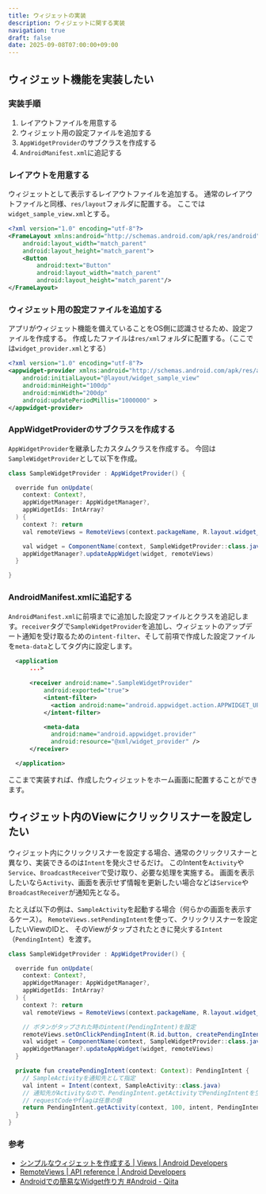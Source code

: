 ```yaml
---
title: ウィジェットの実装
description: ウィジェットに関する実装
navigation: true
draft: false
date: 2025-09-08T07:00:00+09:00
---
```


## ウィジェット機能を実装したい

### 実装手順

1.  レイアウトファイルを用意する
2.  ウィジェット用の設定ファイルを追加する
3.  `AppWidgetProvider`のサブクラスを作成する
4.  `AndroidManifest.xml`に追記する

### レイアウトを用意する

ウィジェットとして表示するレイアウトファイルを追加する。
通常のレイアウトファイルと同様、`res/layout`フォルダに配置する。
ここでは`widget_sample_view.xml`とする。

```xml
<?xml version="1.0" encoding="utf-8"?>
<FrameLayout xmlns:android="http://schemas.android.com/apk/res/android"
    android:layout_width="match_parent"
    android:layout_height="match_parent">
    <Button
        android:text="Button"
        android:layout_width="match_parent"
        android:layout_height="match_parent"/>
</FrameLayout>
```

### ウィジェット用の設定ファイルを追加する

アプリがウィジェット機能を備えていることをOS側に認識させるため、設定ファイルを作成する。
作成したファイルは`res/xml`フォルダに配置する。（ここでは`widget_provider.xml`とする）

```xml
<?xml version="1.0" encoding="utf-8"?>
<appwidget-provider xmlns:android="http://schemas.android.com/apk/res/android"
    android:initialLayout="@layout/widget_sample_view"
    android:minHeight="100dp"
    android:minWidth="200dp"
    android:updatePeriodMillis="1000000" >
</appwidget-provider>
```

### AppWidgetProviderのサブクラスを作成する

`AppWidgetProvider`を継承したカスタムクラスを作成する。
今回は`SampleWidgetProvider`として以下を作成。

```java
class SampleWidgetProvider : AppWidgetProvider() {

  override fun onUpdate(
    context: Context?,
    appWidgetManager: AppWidgetManager?,
    appWidgetIds: IntArray?
  ) {
    context ?: return
    val remoteViews = RemoteViews(context.packageName, R.layout.widget_sample_view)

    val widget = ComponentName(context, SampleWidgetProvider::class.java)
    appWidgetManager?.updateAppWidget(widget, remoteViews)
  }

}
```

### AndroidManifest.xmlに追記する

`AndroidManifest.xml`に前項までに追加した設定ファイルとクラスを追記します。`receiver`タグで`SampleWidgetProvider`を追加し、ウィジェットのアップデート通知を受け取るための`intent-filter`、そして前項で作成した設定ファイルを`meta-data`としてタグ内に設定します。

```xml
  <application
      ...>
      
      <receiver android:name=".SampleWidgetProvider"
          android:exported="true">
          <intent-filter>
            <action android:name="android.appwidget.action.APPWIDGET_UPDATE" />
          </intent-filter>

          <meta-data
            android:name="android.appwidget.provider"
            android:resource="@xml/widget_provider" />
      </receiver>

  </application>
```

ここまで実装すれば、作成したウィジェットをホーム画面に配置することができます。

## ウィジェット内のViewにクリックリスナーを設定したい

ウィジェット内にクリックリスナーを設定する場合、通常のクリックリスナーと異なり、実装できるのは`Intent`を発火させるだけ。
このIntentを`Activity`や`Service`、`BroadcastReceiver`で受け取り、必要な処理を実施する。
画面を表示したいなら`Activity`、画面を表示せず情報を更新したい場合などは`Service`や`BroadcastReceiver`が通知先となる。

たとえば以下の例は、`SampleActivity`を起動する場合（何らかの画面を表示するケース）。
`RemoteViews.setPendingIntent`を使って、クリックリスナーを設定したいViewのIDと、
そのViewがタップされたときに発火する`Intent`（`PendingIntent`）を渡す。

```java
class SampleWidgetProvider : AppWidgetProvider() {

  override fun onUpdate(
    context: Context?,
    appWidgetManager: AppWidgetManager?,
    appWidgetIds: IntArray?
  ) {
    context ?: return
    val remoteViews = RemoteViews(context.packageName, R.layout.widget_sample_view)

    // ボタンがタップされた時のintent(PendingIntent)を設定
    remoteViews.setOnClickPendingIntent(R.id.button, createPendingIntent(context))
    val widget = ComponentName(context, SampleWidgetProvider::class.java)
    appWidgetManager?.updateAppWidget(widget, remoteViews)
  }

  private fun createPendingIntent(context: Context): PendingIntent {
    // SampleActivityを通知先として指定
    val intent = Intent(context, SampleActivity::class.java)  
    // 通知先がActivityなので、PendingIntent.getActivityでPendingIntentを生成。
    // requestCodeやflagは任意の値
    return PendingIntent.getActivity(context, 100, intent, PendingIntent.FLAG_IMMUTABLE)
  }
}
```

### 参考

  * [シンプルなウィジェットを作成する | Views | Android Developers](https://developer.android.com/develop/ui/views/appwidgets?hl=ja)
  * [RemoteViews | API reference | Android Developers](https://developer.android.com/reference/android/widget/RemoteViews)
  * [Androidでの簡易なWidget作り方 \#Android - Qiita](https://qiita.com/aaari/items/6c1fc66ef95ec77980c6)